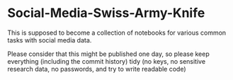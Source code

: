 # Social-Media-Swiss-Army-Knife
This is supposed to become a collection of notebooks for various common tasks with social media data.

Please consider that this might be published one day, so please keep everything (including the commit history) tidy (no keys, no sensitive research data, no passwords, and try to write readable code)
